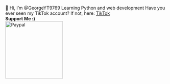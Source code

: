 👋 Hi, I’m @GeorgeYT9769
Learning Python and web development
Have you ever seen my TikTok account? If not, here:
<a href="https://www.tiktok.com/@george_yt9769_dev" alt="TikTok">TikTok</a>
<br>
<b>Support Me :)</b>
<br>
<a href="https://www.paypal.me/jurajondovcik" target="_blank"><img src="https://user-images.githubusercontent.com/42001064/196043185-ebd61195-44ee-480f-9b76-f5eb7cfcaf55.png" alt="Paypal" width="180" ></a>
